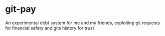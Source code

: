 # git-pay
An experimental debt system for me and my friends, exploiting git requests for financial safety and gits history for trust
